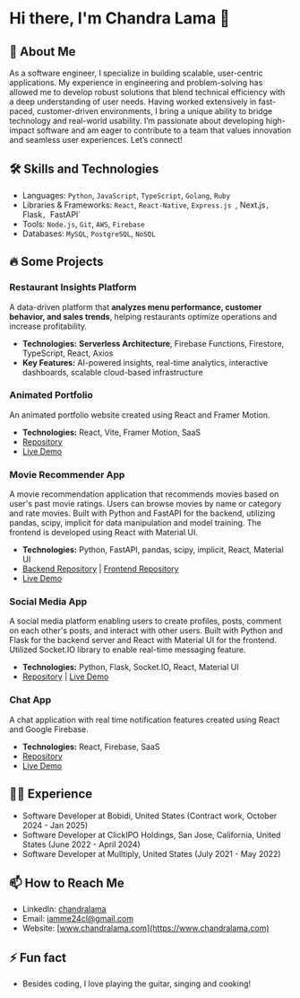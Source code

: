 # Hi there, I'm Chandra Lama 👋

## 🚀 About Me
As a software engineer, I specialize in building scalable, user-centric applications. My experience in engineering and problem-solving has allowed me to develop robust solutions that blend technical efficiency with a deep understanding of user needs. Having worked extensively in fast-paced, customer-driven environments, I bring a unique ability to bridge technology and real-world usability. I’m passionate about developing high-impact software and am eager to contribute to a team that values innovation and seamless user experiences. Let’s connect!

## 🛠 Skills and Technologies
- Languages: `Python`, `JavaScript`, `TypeScript`, `Golang`, `Ruby`
- Libraries & Frameworks: `React`, `React-Native`, `Express.js `, Next.js`, `Flask`, `FastAPI`
- Tools: `Node.js`, `Git`, `AWS`, `Firebase`
- Databases: `MySQL`, `PostgreSQL`, `NoSQL`

## 🔥 Some Projects

### **Restaurant Insights Platform**  
A data-driven platform that **analyzes menu performance, customer behavior, and sales trends**, helping restaurants optimize operations and increase profitability.  
- **Technologies:** **Serverless Architecture**, Firebase Functions, Firestore, TypeScript, React, Axios  
- **Key Features:** AI-powered insights, real-time analytics, interactive dashboards, scalable cloud-based infrastructure  

### Animated Portfolio
An animated portfolio website created using React and Framer Motion.  
- **Technologies:** React, Vite, Framer Motion, SaaS
- [Repository](https://github.com/iamme24cl/portfolio)
- [Live Demo](https://portfolio-3fk.pages.dev)

### Movie Recommender App
A movie recommendation application that recommends movies based on user's past movie ratings. Users can browse movies by name or category and rate movies. Built with Python and FastAPI for the backend, utilizing pandas, scipy, implicit for data manipulation and model training. The frontend is developed using React with Material UI.  
- **Technologies:** Python, FastAPI, pandas, scipy, implicit, React, Material UI  
- [Backend Repository](https://github.com/iamme24cl/movie_land) | [Frontend Repository](https://github.com/iamme24cl/movie-land-app)
- [Live Demo](https://movie-land-app.pages.dev)

### Social Media App
A social media platform enabling users to create profiles, posts, comment on each other's posts, and interact with other users. Built with Python and Flask for the backend server and React with Material UI for the frontend. Utilized Socket.IO library to enable real-time messaging feature.
- **Technologies:** Python, Flask, Socket.IO, React, Material UI  
- [Repository](https://github.com/iamme24cl/smedia-app) | [Live Demo](https://smedia-app.pages.dev/)

### Chat App
A chat application with real time notification features created using React and Google Firebase.
- **Technologies:** React, Firebase, SaaS 
- [Repository](https://github.com/iamme24cl/chatapp)
- [Live Demo](https://chatapp-b7p.pages.dev)

## 👨‍💻 Experience
- Software Developer at Bobidi, United States (Contract work, October 2024 - Jan 2025)
- Software Developer at ClickIPO Holdings, San Jose, California, United States (June 2022 - April 2024)
- Software Developer at Mulltiply, United States (July 2021 - May 2022)

## 📫 How to Reach Me
- LinkedIn: [chandralama](https://linkedin.com/in/chandralama)
- Email: [iamme24cl@gmail.com](mailto:iamme24cl@gmail.com)
- Website: [www.chandralama.com](https://www.chandralama.com) 

## ⚡ Fun fact
- Besides coding, I love playing the guitar, singing and cooking!
